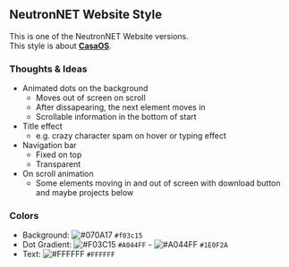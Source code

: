 ## NeutronNET Website Style
This is one of the NeutronNET Website versions.<br>This style is about <b>[CasaOS](https://casaos.io/)</b>.

### Thoughts & Ideas
* Animated dots on the background
  * Moves out of screen on scroll
  * After dissapearing, the next element moves in
  * Scrollable information in the bottom of start
* Title effect
  * e.g. crazy character spam on hover or typing effect
* Navigation bar
  * Fixed on top
  * Transparent
* On scroll animation
  * Some elements moving in and out of screen with download button and maybe projects below

### Colors
* Background: ![#070A17](https://placehold.co/15x15/070A17/070A17.png) `#f03c15`
* Dot Gradient: ![#F03C15](https://placehold.co/15x15/A044FF/A044FF.png) `#A044FF` - ![#A044FF](https://placehold.co/15x15/1E0F2A/1E0F2A.png) `#1E0F2A`
* Text: ![#FFFFFF](https://placehold.co/15x15/FFFFFF/FFFFFF.png) `#FFFFFF`